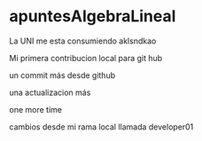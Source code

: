# apuntesAlgebraLineal

La UNI me esta consumiendo aklsndkao

Mi primera contribucion local para git hub

un commit más desde github

una actualizacion más

one more time

cambios desde mi rama local llamada developer01